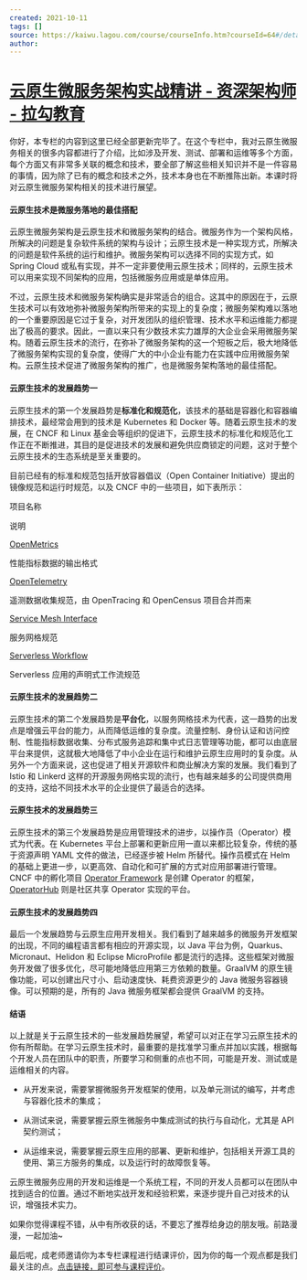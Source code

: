 ```yaml
---
created: 2021-10-11
tags: []
source: https://kaiwu.lagou.com/course/courseInfo.htm?courseId=64#/detail/pc?id=1804
author: 
---
```


# [云原生微服务架构实战精讲 - 资深架构师 - 拉勾教育](https://kaiwu.lagou.com/course/courseInfo.htm?courseId=64#/detail/pc?id=1804)


你好，本专栏的内容到这里已经全部更新完毕了。在这个专栏中，我对云原生微服务相关的很多内容都进行了介绍，比如涉及开发、测试、部署和运维等多个方面，每个方面又有非常多关联的概念和技术，要全部了解这些相关知识并不是一件容易的事情，因为除了已有的概念和技术之外，技术本身也在不断推陈出新。本课时将对云原生微服务架构相关的技术进行展望。

#### 云原生技术是微服务落地的最佳搭配

云原生微服务架构是云原生技术和微服务架构的结合。微服务作为一个架构风格，所解决的问题是复杂软件系统的架构与设计；云原生技术是一种实现方式，所解决的问题是软件系统的运行和维护。微服务架构可以选择不同的实现方式，如 Spring Cloud 或私有实现，并不一定非要使用云原生技术；同样的，云原生技术可以用来实现不同架构的应用，包括微服务应用或是单体应用。

不过，云原生技术和微服务架构确实是非常适合的组合。这其中的原因在于，云原生技术可以有效地弥补微服务架构所带来的实现上的复杂度；微服务架构难以落地的一个重要原因是它过于复杂，对开发团队的组织管理、技术水平和运维能力都提出了极高的要求。因此，一直以来只有少数技术实力雄厚的大企业会采用微服务架构。随着云原生技术的流行，在弥补了微服务架构的这一个短板之后，极大地降低了微服务架构实现的复杂度，使得广大的中小企业有能力在实践中应用微服务架构。云原生技术促进了微服务架构的推广，也是微服务架构落地的最佳搭配。

#### 云原生技术的发展趋势一

云原生技术的第一个发展趋势是**标准化和规范化**，该技术的基础是容器化和容器编排技术，最经常会用到的技术是 Kubernetes 和 Docker 等。随着云原生技术的发展，在 CNCF 和 Linux 基金会等组织的促进下，云原生技术的标准化和规范化工作正在不断推进，其目的是促进技术的发展和避免供应商锁定的问题，这对于整个云原生技术的生态系统是至关重要的。

目前已经有的标准和规范包括开放容器倡议（Open Container Initiative）提出的镜像规范和运行时规范，以及 CNCF 中的一些项目，如下表所示：

项目名称

说明

[OpenMetrics](http://openmetrics.io/)

性能指标数据的输出格式

[OpenTelemetry](https://github.com/open-telemetry)

遥测数据收集规范，由 OpenTracing 和 OpenCensus 项目合并而来

[Service Mesh Interface](https://smi-spec.io/)

服务网格规范

[Serverless Workflow](https://serverlessworkflow.github.io/)

Serverless 应用的声明式工作流规范

#### 云原生技术的发展趋势二

云原生技术的第二个发展趋势是**平台化**，以服务网格技术为代表，这一趋势的出发点是增强云平台的能力，从而降低运维的复杂度。流量控制、身份认证和访问控制、性能指标数据收集、分布式服务追踪和集中式日志管理等功能，都可以由底层平台来提供，这就极大地降低了中小企业在运行和维护云原生应用时的复杂度。从另外一个方面来说，这也促进了相关开源软件和商业解决方案的发展。我们看到了 Istio 和 Linkerd 这样的开源服务网格实现的流行，也有越来越多的公司提供商用的支持，这给不同技术水平的企业提供了最适合的选择。

#### 云原生技术的发展趋势三

云原生技术的第三个发展趋势是应用管理技术的进步，以操作员（Operator）模式为代表。在 Kubernetes 平台上部署和更新应用一直以来都比较复杂，传统的基于资源声明 YAML 文件的做法，已经逐步被 Helm 所替代。操作员模式在 Helm 的基础上更进一步，以更高效、自动化和可扩展的方式对应用部署进行管理。CNCF 中的孵化项目 [Operator Framework](https://operatorframework.io/) 是创建 Operator 的框架，[OperatorHub](https://operatorhub.io/) 则是社区共享 Operator 实现的平台。

#### 云原生技术的发展趋势四

最后一个发展趋势与云原生应用开发相关。我们看到了越来越多的微服务开发框架的出现，不同的编程语言都有相应的开源实现，以 Java 平台为例，Quarkus、Micronaut、Helidon 和 Eclipse MicroProfile 都是流行的选择。这些框架对微服务开发做了很多优化，尽可能地降低应用第三方依赖的数量。GraalVM 的原生镜像功能，可以创建出尺寸小、启动速度快、耗费资源更少的 Java 微服务容器镜像。可以预期的是，所有的 Java 微服务框架都会提供 GraalVM 的支持。

#### 结语

以上就是关于云原生技术的一些发展趋势展望，希望可以对正在学习云原生技术的你有所帮助。在学习云原生技术时，最重要的是找准学习重点并加以实践，根据每个开发人员在团队中的职责，所要学习和侧重的点也不同，可能是开发、测试或是运维相关的内容。

-   从开发来说，需要掌握微服务开发框架的使用，以及单元测试的编写，并考虑与容器化技术的集成；
    
-   从测试来说，需要掌握云原生微服务中集成测试的执行与自动化，尤其是 API 契约测试；
    
-   从运维来说，需要掌握云原生应用的部署、更新和维护，包括相关开源工具的使用、第三方服务的集成，以及运行时的故障恢复等。
    

云原生微服务应用的开发和运维是一个系统工程，不同的开发人员都可以在团队中找到适合的位置。通过不断地实战开发和经验积累，来逐步提升自己对技术的认识，增强技术实力。

如果你觉得课程不错，从中有所收获的话，不要忘了推荐给身边的朋友哦。前路漫漫，一起加油~

最后呢，成老师邀请你为本专栏课程进行结课评价，因为你的每一个观点都是我们最关注的点。[点击链接，即可参与课程评价](https://wj.qq.com/s2/6902680/3fb2/)。
